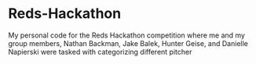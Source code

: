 # Reds-Hackathon

My personal code for the Reds Hackathon competition where me and my group members, Nathan Backman, Jake Balek, Hunter Geise, and Danielle Napierski were tasked with categorizing different pitcher 
